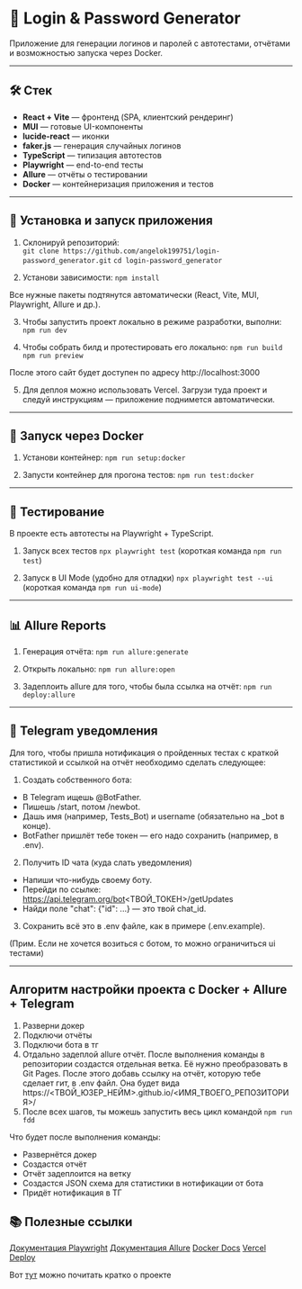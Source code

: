 # 🔑 Login & Password Generator  

Приложение для генерации логинов и паролей с автотестами, отчётами и возможностью запуска через Docker.  

---

## 🛠️ Стек  

- **React + Vite** — фронтенд (SPA, клиентский рендеринг)  
- **MUI** — готовые UI-компоненты  
- **lucide-react** — иконки  
- **faker.js** — генерация случайных логинов  
- **TypeScript** — типизация автотестов  
- **Playwright** — end-to-end тесты  
- **Allure** — отчёты о тестировании  
- **Docker** — контейнеризация приложения и тестов  

---

## 🚀 Установка и запуск приложения  

1. Склонируй репозиторий:  
`git clone https://github.com/angelok199751/login-password_generator.git`
`cd login-password_generator`

2. Установи зависимости:
`npm install`

Все нужные пакеты подтянутся автоматически (React, Vite, MUI, Playwright, Allure и др.).

3. Чтобы запустить проект локально в режиме разработки, выполни:
`npm run dev`

4. Чтобы собрать билд и протестировать его локально:
`npm run build`
`npm run preview`

После этого сайт будет доступен по адресу http://localhost:3000

5. Для деплоя можно использовать Vercel. 
Загрузи туда проект и следуй инструкциям — приложение поднимется автоматически.

---

## 🐳 Запуск через Docker

1. Установи контейнер:
`npm run setup:docker`

2. Запусти контейнер для прогона тестов:
`npm run test:docker`

---

## 🧪 Тестирование

В проекте есть автотесты на Playwright + TypeScript.

1. Запуск всех тестов
`npx playwright test` (короткая команда `npm run test`)

2. Запуск в UI Mode (удобно для отладки)
`npx playwright test --ui` (короткая команда `npm run ui-mode`)

---

## 📊 Allure Reports

1. Генерация отчёта:
`npm run allure:generate`


2. Открыть локально:
`npm run allure:open`

3. Задеплоить allure для того, чтобы была ссылка на отчёт:
`npm run deploy:allure `

---

## 📱 Telegram уведомления
Для того, чтобы пришла нотификация о пройденных тестах с краткой статистикой и ссылкой на отчёт необходимо сделать следующее:
1. Создать собственного бота:
- В Telegram ищешь @BotFather.
- Пишешь /start, потом /newbot.
- Дашь имя (например, Tests_Bot) и username (обязательно на _bot в конце).
- BotFather пришлёт тебе токен — его надо сохранить (например, в .env).

2. Получить ID чата (куда слать уведомления) 
- Напиши что-нибудь своему боту.
- Перейди по ссылке: https://api.telegram.org/bot<ТВОЙ_ТОКЕН>/getUpdates
- Найди поле "chat": {"id": ...} — это твой chat_id.

3. Сохранить всё это в .env файле, как в примере (.env.example).

(Прим. Если не хочется возиться с ботом, то можно ограничиться ui тестами)

---

## Алгоритм настройки проекта с Docker + Allure + Telegram

1. Разверни докер
2. Подключи отчёты
3. Подключи бота в тг
4. Отдально задеплой allure отчёт.
После выполнения команды в репозитории создастся отдельная ветка. Её нужно преобразовать в Git Pages. 
После этого добавь ссылку на отчёт, которую тебе сделает гит, в .env файл. 
Она будет вида https://<ТВОЙ_ЮЗЕР_НЕЙМ>.github.io/<ИМЯ_ТВОЕГО_РЕПОЗИТОРИЯ>/
5. После всех шагов, ты можешь запустить весь цикл командой 
`npm run fdd`

Что будет после выполнения команды: 
- Развернётся докер
- Создастся отчёт
- Отчёт задеплоится на ветку
- Создастся JSON схема для статистики в нотификации от бота
- Придёт нотификация в ТГ

## 📚 Полезные ссылки

[Документация Playwright](https://playwright.dev/docs/intro)
[Документация Allure](https://allurereport.org/docs/)
[Docker Docs](https://docs.docker.com/get-started/)
[Vercel Deploy](https://vercel.com/docs)

Вот [тут](https://docs.google.com/spreadsheets/d/1_ezmVrVKH2Urcj1NmIJU6C27GqnIfi7Sk8LSzokQwHM/edit?usp=sharing) можно почитать кратко о проекте
